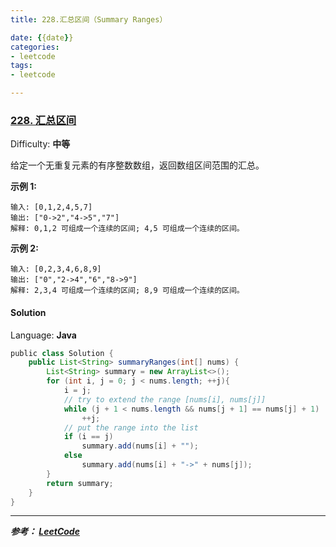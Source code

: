 ```yaml
---
title: 228.汇总区间（Summary Ranges）

date: {{date}}
categories:
- leetcode
tags:
- leetcode

---
```

### [228\. 汇总区间](https://leetcode-cn.com/problems/summary-ranges/)

Difficulty: **中等**


给定一个无重复元素的有序整数数组，返回数组区间范围的汇总。

**示例 1:**

```
输入: [0,1,2,4,5,7]
输出: ["0->2","4->5","7"]
解释: 0,1,2 可组成一个连续的区间; 4,5 可组成一个连续的区间。
```

**示例 2:**

```
输入: [0,2,3,4,6,8,9]
输出: ["0","2->4","6","8->9"]
解释: 2,3,4 可组成一个连续的区间; 8,9 可组成一个连续的区间。
```


#### Solution

Language: **Java**

```java
​public class Solution {
    public List<String> summaryRanges(int[] nums) {
        List<String> summary = new ArrayList<>();
        for (int i, j = 0; j < nums.length; ++j){
            i = j;
            // try to extend the range [nums[i], nums[j]]
            while (j + 1 < nums.length && nums[j + 1] == nums[j] + 1)
                ++j;
            // put the range into the list
            if (i == j)
                summary.add(nums[i] + "");
            else
                summary.add(nums[i] + "->" + nums[j]);
        }
        return summary;
    }
}
```

---
***参考：
[LeetCode](https://leetcode-cn.com/problems/summary-ranges/)***
